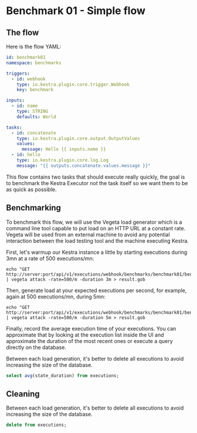 # Benchmark 01 - Simple flow

## The flow

Here is the flow YAML:

```yaml
id: benchmark01
namespace: benchmarks

triggers:
  - id: webhook
    type: io.kestra.plugin.core.trigger.Webhook
    key: benchmark

inputs:
  - id: name
    type: STRING
    defaults: World

tasks:
  - id: concatenate
    type: io.kestra.plugin.core.output.OutputValues
    values:
      message: Hello {{ inputs.name }}
  - id: hello
    type: io.kestra.plugin.core.log.Log
    message: "{{ outputs.concatenate.values.message }}"
```

This flow contains two tasks that should execute really quickly, the goal is to benchmark the Kestra Executor not the task itself so we want them to be as quick as possible.

## Benchmarking

To benchmark this flow, we will use the Vegeta load generator which is a command line tool capable to put load on an HTTP URL at a constant rate.
Vegeta will be used from an external machine to avoid any potential interaction between the load testing tool and the machine executing Kestra.

First, let's warmup our Kestra instance a little by starting executions during 3mn at a rate of 500 executions/mn:
```shell
echo "GET http://server:port/api/v1/executions/webhook/benchmarks/benchmark01/benchmark" | vegeta attack -rate=500/m -duration 3m > result.gob
```

Then, generate load at your expected executions per second, for example, again at 500 executions/mn, during 5mn:
```shell
echo "GET http://server:port/api/v1/executions/webhook/benchmarks/benchmark01/benchmark" | vegeta attack -rate=500/m -duration 5m > result.gob
```

Finally, record the average execution time of your executions.
You can approximate that by looking at the execution list inside the UI and approximate the duration of the most recent ones or execute a query directly on the database.

Between each load generation, it's better to delete all executions to avoid increasing the size of the database.

```sql
select avg(state_duration) from executions;
```

## Cleaning

Between each load generation, it's better to delete all executions to avoid increasing the size of the database.

```sql
delete from executions;
```